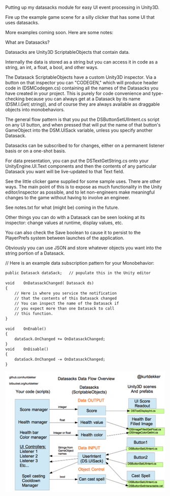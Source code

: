 Putting up my datasacks module for easy UI event processing in Unity3D.

Fire up the example game scene for a silly clicker that has some UI
that uses datasacks.

More examples coming soon. Here are some notes:

What are Datasacks?

Datasacks are Unity3D ScriptableObjects that contain data.

Internally the data is stored as a string but you can access it in
code as a string, an int, a float, a bool, and other ways.

The Datasack ScriptableObjects have a custom Unity3D inspector.
Via a button on that inspector you can "CODEGEN," which will produce
header code in (DSMCodegen.cs) containing all the names of the
Datasacks you have created in your project. This is purely for
code convenience and type-checking because you can always get
at a Datasack by its name (DSM.I.Get( string)), and of course
they are always available as draggable objects into monobehaviors.

The general flow pattern is that you put the DSButtonSetUIIntent.cs
script on any UI button, and when pressed that will put the name
of that button's GameObject into the DSM.UISack variable, unless
you specify another Datasack.

Datasacks can be subscribed to for changes, either on a permanent
listener basis or on a one-shot basis.

For data presentation, you can put the DSTextGetString.cs onto
your UnityEngine.UI.Text components and then the contents of
any particular Datasack you want will be live-updated to that
Text field.

See the little clicker game supplied for some sample uses. There
are other ways. The main point of this is to expose as much
functionality in the Unity editor/inspector as possible, and to
let non-engineers make meaningful changes to the game without
having to involve an engineer.

See notes.txt for what (might be) coming in the future.

Other things you can do with a Datasack can be seen looking at
its inspector: change values at runtime, display values, etc.

You can also check the Save boolean to cause it to persist to
the PlayerPrefs system between launches of the application.

Obviously you can use JSON and store whatever objects you want
into the string portion of a Datasack.

// Here is an example data subscription pattern for your Monobehavior:

	public Datasack dataSack;	// populate this in the Unity editor

	void	OnDatasackChanged( Datasack ds)
	{
		// Here is where you service the notification
		// that the contents of this Datasack changed
		// You can inspect the name of the Datasack if
		// you expect more than one Datasack to call
		// this function.
	}

	void	OnEnable()
	{
		dataSack.OnChanged += OnDatasackChanged;
	}
	void	OnDisable()
	{
		dataSack.OnChanged -= OnDatasackChanged;
	}


![Datasacks Overview](https://raw.githubusercontent.com/kurtdekker/kurtdekker.github.io/master/images/20180724_datasacks_overview.png)

